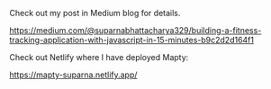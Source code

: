 Check out my post in Medium blog for details.

https://medium.com/@suparnabhattacharya329/building-a-fitness-tracking-application-with-javascript-in-15-minutes-b9c2d2d164f1


Check out Netlify where I have deployed Mapty:

https://mapty-suparna.netlify.app/
